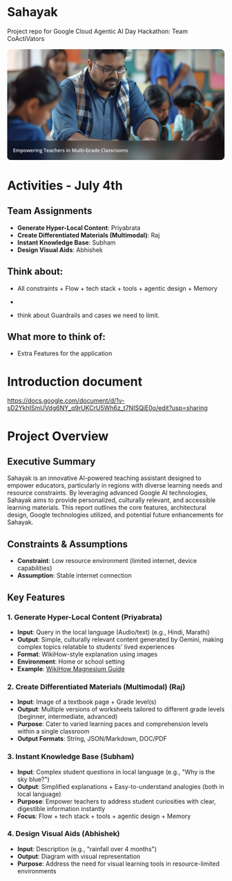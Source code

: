 # Sahayak
Project repo for Google Cloud Agentic AI Day Hackathon: Team CoActiVators

![Profile](profile.png)

# Activities - July 4th

## Team Assignments
- **Generate Hyper-Local Content**: Priyabrata
- **Create Differentiated Materials (Multimodal)**: Raj
- **Instant Knowledge Base**: Subham
- **Design Visual Aids**: Abhishek

## Think about:
- All constraints + Flow + tech stack + tools + agentic design + Memory
+
- think about Guardrails and cases we need to limit.

## What more to think of:
- Extra Features for the application

# Introduction document
https://docs.google.com/document/d/1v-sD2YkhISmUVdg6NY_q9rUKCrU5Wh6z_t7NISQiE0o/edit?usp=sharing

# Project Overview

## Executive Summary
Sahayak is an innovative AI-powered teaching assistant designed to empower educators, particularly in regions with diverse learning needs and resource constraints. By leveraging advanced Google AI technologies, Sahayak aims to provide personalized, culturally relevant, and accessible learning materials. This report outlines the core features, architectural design, Google technologies utilized, and potential future enhancements for Sahayak.

## Constraints & Assumptions
- **Constraint**: Low resource environment (limited internet, device capabilities)
- **Assumption**: Stable internet connection

## Key Features

### 1. Generate Hyper-Local Content (Priyabrata)
- **Input**: Query in the local language (Audio/text) (e.g., Hindi, Marathi)
- **Output**: Simple, culturally relevant content generated by Gemini, making complex topics relatable to students' lived experiences
- **Format**: WikiHow-style explanation using images
- **Environment**: Home or school setting
- **Example**: [WikiHow Magnesium Guide](https://www.wikihow.com/Which-Magnesium-Is-Best-for-Sleep)

### 2. Create Differentiated Materials (Multimodal) (Raj)
- **Input**: Image of a textbook page + Grade level(s)
- **Output**: Multiple versions of worksheets tailored to different grade levels (beginner, intermediate, advanced)
- **Purpose**: Cater to varied learning paces and comprehension levels within a single classroom
- **Output Formats**: String, JSON/Markdown, DOC/PDF

### 3. Instant Knowledge Base (Subham)
- **Input**: Complex student questions in local language (e.g., "Why is the sky blue?")
- **Output**: Simplified explanations + Easy-to-understand analogies (both in local language)
- **Purpose**: Empower teachers to address student curiosities with clear, digestible information instantly
- **Focus**: Flow + tech stack + tools + agentic design + Memory

### 4. Design Visual Aids (Abhishek)
- **Input**: Description (e.g., "rainfall over 4 months")
- **Output**: Diagram with visual representation
- **Purpose**: Address the need for visual learning tools in resource-limited environments
